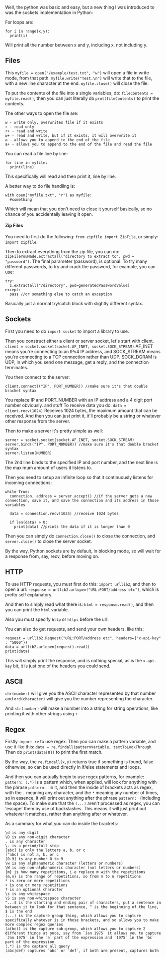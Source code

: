 Well, the python was basic and easy, but a new thing I was introduced to was the sockets implementation in Python:

For loops are:
```
for i in range(x,y):
  print(i)
```
Will print all the number between x and y, including x, not including y.

## Files
This `myfile = open("/example/test.txt", "w")` will open a file in write mode, from that path.
`myfile.write("Test.\n")` will write that to the file, with a new line character at the end.
`myfile.close()` will close the file.

To put the contents of the file into a single variables, do: `fileContents = myfile.read()`, then you can just literally do `prnt(fileContents)` to print the contents.

The other ways to open the file are:
```
w - write only, overwrites file if it exists
r - read only
r+ - read and write
w+ - read and write, but if it exists, it will overwrite it
a - allows you to append to the end of the file
a+ - allows you to append to the end of the file and read the file
```

You can read a file line by line:
```
for line in myfile:
  print(line)
```
This specifically will read and then print it, line by line.

A better way to do file handling is:
```
with open("myfile.txt", "r") as myfile:
  #something
```
Which will mean that you don't need to close it yourself basically, so no chance of you accidentally leaving it open.

#### Zip Files
You need to first do the following: `from zipfile import ZipFile`, or simply: `import zipfile`.

Then to extract everything from the zip file, you can do: `zipFileYouMade.extractall("directory to extract to", pwd = "password")`. The final parameter (password), is optional.
To try many different passwords, to try and crack the password, for example, you can use:
```
try:
  z.extractall("/directory", pwd=generatedPasswordValue)
except:
  pass //or something else to catch an exception
```
Basically just a normal try/catch block with slightly different syntax.

## Sockets

First you need to do `import socket` to import a library to use.

Then you construct either a client or server socket, let's start with client.
`client = socket.socket(socket.AF_INET, socket.SOCK_STREAM)`
AF_INET means you're connecting to an IPv4 IP address, and SOCK_STREAM means you're connecting to a TCP connection rather than UDP.
SOCK_DGRAM is UDP, in which you send one message, get a reply, and the connection terminates.

You then connect to the server:
```
client.connect(("IP", PORT_NUMBER)) //make sure it's that double bracket syntax
```
You replace IP and PORT_NUMBER with an IP address and a 4 digit port number obviously.
 and stuff
To receive data you do:
`data = client.recv(1024)`
Receives 1024 bytes, the maximum amount that can be received.
And then you can just print it, it'll probably be a string or whatever other response from the server.

Then to make a server it's pretty simple as well:
```
server = socket.socket(socket.AF_INET, socket.SOCK_STREAM)
server.bind(("IP", PORT_NUMBER)) //make sure it's that double bracket syntax
server.listen(NUMBER)
```
The 2nd line binds to the specified IP and port number, and the next line is the maximum amount of users it listens to.

Then you need to setup an infinite loop so that it continuously listens for incoming connections:
```
while True:
  connection, address = server.accept() //if the server gets a new connection, save it, and save the connection and its address in those variables
  
  data = connection.recv(1024) //receive 1024 bytes
  
  if len(data) > 0:
    print(data) //prints the data if it is longer than 0
```

Then you can simply do `connection.close()` to close the connection, and `server.close()` to close the server socket.

By the way, Python sockets are by default, in blocking mode, so will wait for a response from, say, recv, before moving on.

## HTTP
To use HTTP requests, you must first do this: `import urllib2`, and then to open a url: `response = urllib2.urlopen("URL:PORT/address etc")`, which is pretty self explanatory.

And then to simply read what there is: `html = response.read()`, and then you can print the `html` variable.

Also you must specify `http` or `https` before the url.

You can also do get requests, and send your own headers, like this:
```
request = urllib2.Request("URL:PORT/address etc", headers={"x-api-key" : "5000"})
data = urllib2.urlopen(request).read()
print(data)
```
This will simply print the response, and is nothing special, as is the `x-api-key` bit, it is just one of the headers you could send.

## ASCII
`chr(number)` will give you the ASCII character represented by that number and `ord(character)` will give you the number representing the character.

And `str(number)` will make a number into a string for string operations, like printing it with other strings using `+`

## Regex
Firstly `import re` to use regex.
Then you can make a pattern variable, and use it like this:
`data = re.findall(patternVariable, textToLookThrough`. Then do `print(data[0])` to print the first match.

By the way, the `re.findall(x,y)` returns true if something is found, false otherwise, so can be used directly in if/else statements and loops.

And then you can actually begin to use regex patterns, for example:
`pattern: (.*)` is a pattern which, when applied, will look for anything with the phrase `pattern: ` in it, and then the inside of brackets acts as regex, with the `.` meaning any character, and the `*` meaning any number of times, so in essence, it will print out anything after the phrase `pattern: ` (including the space). To make sure that the `(...)` aren't processed as regex, you can 'escape' them by use of backslashes.
This means it will just print out whatever it matches, rather than anything after or whatever.

As a summary for what you can do inside the brackets:
```
\d is any digit
\D is any non-digit character
. is any character
\. is a period/full stop
[abc] is only the letters a, b, or c
[^abc] is not a, b, or c
[0-9] is any number 0 to 9
\w is any alphanumeric character (letters or numbers)
\W is any non-alphanumeric character (not letters or numbers)
{m} is how many repetitions, i.e replace m with the repetitions
{m,n} is the range of repetitions, so from m to n repetitions
* is zero or more repetitions
+ is one or more repetitions
? is an optional character
\s is any whitespace
\S is any non-whitespace character
^...$ is the starting and ending pair of characters, put a sentence in between it to look for that sentence, ^ is the beginning of the line, $ is the end
(...) is the capture group thing, which allows you to capture specifically whatever is in those brackets, and so allows you to make more complex regex queries
(a(bc)) is the capture sub-group, which allows you to capture 2 different things at once, say from `Jan 1975` it allows you to capture `Jan 1975` in the `a` part of the expression and `1975` in the `bc` part of the expression
(.*) is the capture all query
(abc|def) captures `abc` or `def`, if both are present, captures both
```
